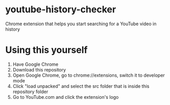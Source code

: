 # youtube-history-checker
Chrome extension that helps you start searching for a YouTube video in history

# Using this yourself
1. Have Google Chrome
2. Download this repository
3. Open Google Chrome, go to chrome://extensions, switch it to developer mode
4. Click "load unpacked" and select the src folder that is inside this repository folder
5. Go to YouTube.com and click the extension's logo
